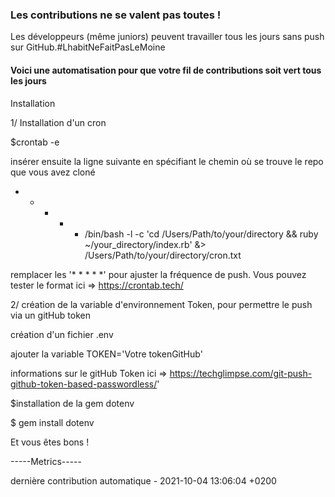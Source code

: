 ### Les contributions ne se valent pas toutes !
Les développeurs (même juniors) peuvent travailler tous les jours sans push sur GitHub.#LhabitNeFaitPasLeMoine
#### Voici une automatisation pour que votre fil de contributions soit vert tous les jours 
Installation 

1/ Installation d'un cron 

$crontab -e 
 
insérer ensuite la ligne suivante en spécifiant le chemin où se trouve le repo que vous avez cloné

* * * * * /bin/bash -l -c 'cd /Users/Path/to/your/directory && ruby ~/your_directory/index.rb' &> /Users/Path/to/your/directory/cron.txt
 
remplacer les '* * * * *' pour ajuster la fréquence de push. Vous pouvez tester le format ici => https://crontab.tech/

2/ création de la variable d'environnement Token, pour permettre le push via un gitHub token

création d'un fichier .env
 
ajouter la variable TOKEN='Votre tokenGitHub'
 
informations sur le gitHub Token ici => https://techglimpse.com/git-push-github-token-based-passwordless/'
 
$installation de la gem dotenv
 
$ gem install dotenv
 
Et vous êtes bons ! 
 
-----Metrics-----

dernière contribution automatique - 2021-10-04 13:06:04 +0200
